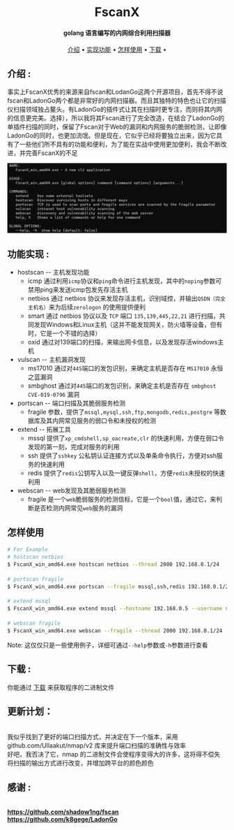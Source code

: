 
<h1 align="center">
  FscanX 
  <br>
</h1>

<h4 align="center">golang 语言编写的内网综合利用扫描器</h4>

<p align="center">
  <a href="#介绍">介绍</a> •
  <a href="#实现功能">实现功能</a></a> •
  <a href="#怎样使用">怎样使用</a> •
  <a href="#下载">下载</a> •
  
</p>

## 介绍 :

事实上FscanX优秀的来源来自fscan和LodanGo这两个开源项目，首先不得不说fscan和LadonGo两个都是非常好的内网扫描器。而且其独特的特色也让它的扫描仪扫描领域独占鳌头。有LadonGo的插件式让其在扫描时更专注，而则将其内网的信息更完美。选择），所以我将其Fscan进行了完全改造，在结合了LadonGo的单插件扫描的同时，保留了Fscan对于Web的漏洞和内网服务的脆弱检测，让即像LadonGo的同时，也更加流氓。但是现在，它似乎已经将要独立出来，因为它具有了一些他们所不具有的功能和便利，为了能在实战中使用更加便利，我会不断改进，并完善FscanX的不足

![img.png](img/img.png)

## 功能实现 :

* hostscan -- 主机发现功能
    - icmp 通过利用`icmp`协议和`ping`命令进行主机发现，其中的`noping`参数可禁用ping来发送icmp包发先存活主机
    - netbios 通过 netbios 协议来发现存活主机，识别域控，并输出`QSDN（完全主机名）`来为后续`zerologon` 的使用提供便利
    - smart 通过 netbios 协议以及 `TCP` 端口 `135,139,445,22,21` 进行扫描，共同发现Windows和Linux主机（这并不能发现网关，防火墙等设备，但有时，它是一个不错的选择）
    - oxid 通过对139端口的扫描，来输出网卡信息，以及发现存活windows主机
* vulscan -- 主机漏洞发现
    - ms17010 通过对`445`端口的发包识别，来确定主机是否存在 `MS17010` 永恒之蓝漏洞
    - smbghost 通过对`445`端口的发包识别，来确定主机是否存在 `smbghost CVE-019-0796` 漏洞
* portscan -- 端口扫描及其脆弱服务检测
    - fragile 参数，提供了`mssql,mysql,ssh,ftp,mongodb,redis,postgre` 等数据库及其内网常见服务的弱口令和未授权的检测
* extend -- 拓展工具
    - mssql 提供了`xp_cmdshell,sp_oacreate,clr` 的快速利用，方便在弱口令发现的第一刻，完成对服务的利用
    - ssh 提供了`sshkey` 公私钥认证连接方式以及单条命令执行，方便对ssh服务的快速利用
    - redis 提供了`redis`公钥写入以及一键反弹`shell`，方便`redis`未授权的快速利用
* webscan -- web发现及其脆弱服务检测
   - fragile 是一个`web`脆弱服务的检测信标，它是一个`bool`值，通过它，来判断是否检测内网常见`web`服务的漏洞

## 怎样使用

```bash
# For Example 
# hostscan netbios 
$ FscanX_win_amd64.exe hostscan netbios --thread 2000 192.168.0.1/24

# portscan fragile
$ FscanX_win_amd64.exe portscan --fragile mssql,ssh,redis 192.168.0.1/24

# extend mssql
$ FscanX_win_amd64.exe extend mssql --hostname 192.168.0.5 --username sa --password admin@123 --cmd whoami 

# webscan fragile
$ FscanX_win_amd64.exe webscan --fragile --thread 2000 192.168.0.1/24
```

Note: 这仅仅只是一些使用例子，详细可通过`--help`参数或`-h`参数进行查看
## 下载 :
你能通过 [下载](https://github.com/sairson/FscanX/releases/tag/2.0) 来获取程序的二进制文件

## 更新计划：
<br> 我似乎找到了更好的端口扫描方式，并决定在下一个版本，采用 github.com/Ullaakut/nmap/v2 库来提升端口扫描的准确性与效率
<br> 好吧，我否决了它，nmap 的二进制文件会使程序变得大的许多，这将得不偿失
<br> 将扫描的输出方式进行改变，并增加跨平台的颜色颜色
## 感谢 :
<br> <b>https://github.com/shadow1ng/fscan</b>
<br> <b>https://github.com/k8gege/LadonGo</b>
